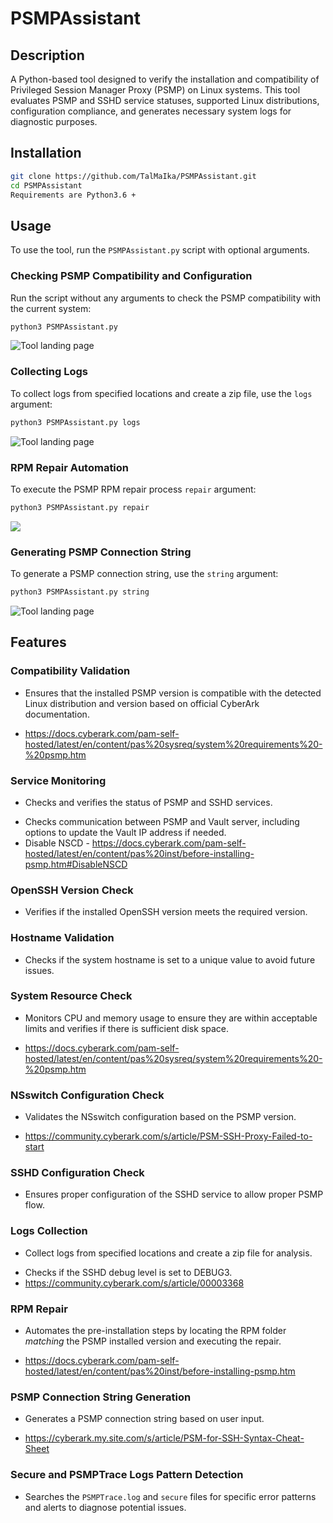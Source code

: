 # PSMPAssistant

## Description

A Python-based tool designed to verify the installation and compatibility of Privileged Session Manager Proxy (PSMP) on Linux systems. This tool evaluates PSMP and SSHD service statuses, supported Linux distributions, configuration compliance, and generates necessary system logs for diagnostic purposes.

## Installation

```bash
git clone https://github.com/TalMaIka/PSMPAssistant.git
cd PSMPAssistant
Requirements are Python3.6 +
```

## Usage

To use the tool, run the `PSMPAssistant.py` script with optional arguments.

### Checking PSMP Compatibility and Configuration

Run the script without any arguments to check the PSMP compatibility with the current system:

```bash
python3 PSMPAssistant.py
```
<img src="https://i.imgur.com/FJ93No4.gif" alt="Tool landing page">

### Collecting Logs

To collect logs from specified locations and create a zip file, use the `logs` argument:

```bash
python3 PSMPAssistant.py logs
```
<img src="https://i.postimg.cc/vTpzjcqy/logs.gif" alt="Tool landing page">

### RPM Repair Automation

To execute the PSMP RPM repair process `repair` argument:

```bash
python3 PSMPAssistant.py repair
```
<img src="https://i.postimg.cc/cLGhBttM/repair.gif">

### Generating PSMP Connection String

To generate a PSMP connection string, use the `string` argument:

```bash
python3 PSMPAssistant.py string
```
<img src="https://i.postimg.cc/sf8w1NVL/string.gif" alt="Tool landing page">


## Features

### Compatibility Validation
- Ensures that the installed PSMP version is compatible with the detected Linux distribution and version based on official CyberArk documentation.
 + https://docs.cyberark.com/pam-self-hosted/latest/en/content/pas%20sysreq/system%20requirements%20-%20psmp.htm

### Service Monitoring
- Checks and verifies the status of PSMP and SSHD services.
 + Checks communication between PSMP and Vault server, including options to update the Vault IP address if needed.
 + Disable NSCD - https://docs.cyberark.com/pam-self-hosted/latest/en/content/pas%20inst/before-installing-psmp.htm#DisableNSCD

### OpenSSH Version Check
- Verifies if the installed OpenSSH version meets the required version.

### Hostname Validation
- Checks if the system hostname is set to a unique value to avoid future issues.

### System Resource Check
- Monitors CPU and memory usage to ensure they are within acceptable limits and verifies if there is sufficient disk space.
 + https://docs.cyberark.com/pam-self-hosted/latest/en/content/pas%20sysreq/system%20requirements%20-%20psmp.htm

### NSswitch Configuration Check
- Validates the NSswitch configuration based on the PSMP version.
 + https://community.cyberark.com/s/article/PSM-SSH-Proxy-Failed-to-start

### SSHD Configuration Check
- Ensures proper configuration of the SSHD service to allow proper PSMP flow.

### Logs Collection
- Collect logs from specified locations and create a zip file for analysis.
 + Checks if the SSHD debug level is set to DEBUG3.
 + https://community.cyberark.com/s/article/00003368

### RPM Repair
- Automates the pre-installation steps by locating the RPM folder *matching* the PSMP installed version and executing the repair.
 + https://docs.cyberark.com/pam-self-hosted/latest/en/content/pas%20inst/before-installing-psmp.htm

### PSMP Connection String Generation
- Generates a PSMP connection string based on user input. 
 + https://cyberark.my.site.com/s/article/PSM-for-SSH-Syntax-Cheat-Sheet

### Secure and PSMPTrace Logs Pattern Detection
- Searches the `PSMPTrace.log` and `secure` files for specific error patterns and alerts to diagnose potential issues.




